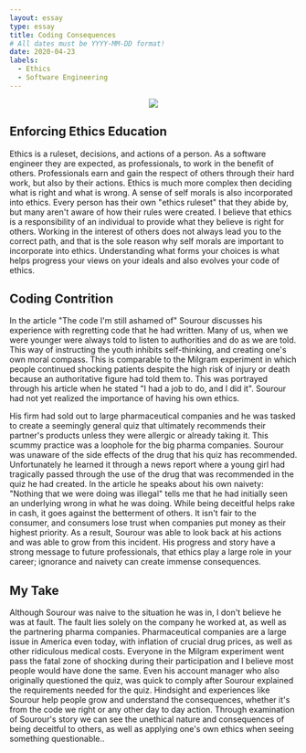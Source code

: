 ```yaml
---
layout: essay
type: essay
title: Coding Consequences
# All dates must be YYYY-MM-DD format!
date: 2020-04-23
labels:
  - Ethics
  - Software Engineering
---
```

<p align="center"><img class="ui medium right floated rounded image" src="../images/codingStandard.jpg"></p>

## Enforcing Ethics Education
  Ethics is a ruleset, decisions, and actions of a person. As a software engineer they are expected, as professionals, to work in the benefit of others.
  Professionals earn and gain the respect of others through their hard work, but also by their actions. Ethics is much more complex
  then deciding what is right and what is wrong. A sense of self morals is also incorporated into ethics. Every person has their own
  "ethics ruleset" that they abide by, but many aren't aware of how their rules were created. I believe that ethics is a responsibility
  of an individual to provide what they believe is right for others. Working in the interest of others does not always lead you to the correct 
  path, and that is the sole reason why self morals are important to incorporate into ethics. Understanding what forms your choices is 
  what helps progress your views on your ideals and also evolves your code of ethics.
  
## Coding Contrition
  In the article "The code I'm still ashamed of" Sourour discusses his experience with regretting code that he had written.
  Many of us, when we were younger were always told to listen to authorities and do as we are told. This way of instructing the youth
  inhibits self-thinking, and creating one's own moral compass. This is comparable to the Milgram experiment in which people continued
  shocking patients despite the high risk of injury or death because an authoritative figure had told them to. This was portrayed 
  through his article when he stated "I had a job to do, and I did it". Sourour had not yet realized the importance of having his own
  ethics.
  
  <p></p>
  
  His firm had sold out to large pharmaceutical companies and he was tasked to create a seemingly general quiz that ultimately recommends
  their partner's products unless they were allergic or already taking it. This scummy practice was a loophole for the big pharma 
  companies. Sourour was unaware of the side effects of the drug that his quiz has recommended. Unfortunately he learned it through
  a news report where a young girl had tragically passed through the use of the drug that was recommended in the quiz he had created. 
  In the article he speaks about his own naivety: "Nothing that we were doing was illegal" tells me that he had initially seen
  an underlying wrong in what he was doing. While being deceitful helps rake in cash, it goes against the betterment of others.
  It isn't fair to the consumer, and consumers lose trust when companies put money as their highest priority.
  As a result, Sourour was able to look back at his actions and was able to grow from this incident. His progress and story 
  have a strong message to future professionals, that ethics play a large role in your career; ignorance and naivety can create 
  immense consequences.
  
## My Take

Although Sourour was naive to the situation he was in, I don't believe he was at fault. The fault lies solely on the company 
he worked at, as well as the partnering pharma companies. Pharmaceutical companies are a large issue in America even today, 
with inflation of crucial drug prices, as well as other ridiculous medical costs. Everyone in the Milgram experiment went pass
the fatal zone of shocking during their participation and I believe most people would have done the same. Even his account 
manager who also originally questioned the quiz, was quick to comply after Sourour explained the requirements
needed for the quiz. Hindsight and experiences like 
Sourour help people grow and understand the consequences, whether it's from the code we right or any other day to day action. 
Through examination of Sourour's story we can see the unethical nature and consequences of being deceitful to others, as well as applying one's
own ethics when seeing something questionable..